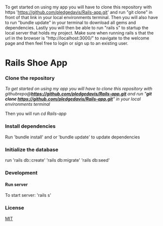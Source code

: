 To get started on using my app you will have to clone this repository with https 'https://github.com/pledgedavis/Rails-app.git' and run "git clone" in front of that link in your local environments terminal. Then you will also have to run "bundle update" in your terminal to download all gems and dependencies. Lastly you will then be able to run "rails s" to startup the local server that holds my project. Make sure when running rails s that the url in the browser is "http://localhost:3000/" to navigate to the welcome page and then feel free to login or sign up to an existing user.



<h1>Rails Shoe App</h1>

<h3>Clone the repository</h3>


  *To get started on using my app you will have to clone this repository with githubrepo@**https://github.com/pledgedavis/Rails-app.git** and run "**git clone https://github.com/pledgedavis/Rails-app.git**" in your local environments terminal*

 Then you will run *cd Rails-app*

<h3>Install dependencies</h3>

Run 'bundle install' and or 'bundle update' to update dependencies


<h3>Initialize the database</h3>

run 'rails db::create' 'rails db:migrate' 'rails db:seed'

<h3>Development</h3>
<h4>Run server</h4>

To start server:
 'rails s'





<h3>License</h3>
 
[MIT](https://choosealicense.com/licenses/mit/)